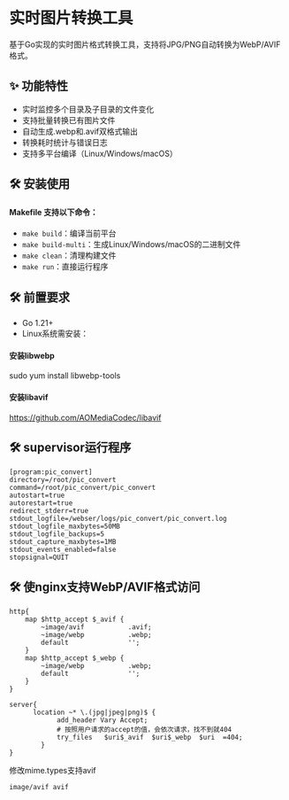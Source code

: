 # 实时图片转换工具

基于Go实现的实时图片格式转换工具，支持将JPG/PNG自动转换为WebP/AVIF格式。

## ✨ 功能特性
- 实时监控多个目录及子目录的文件变化
- 支持批量转换已有图片文件
- 自动生成.webp和.avif双格式输出
- 转换耗时统计与错误日志
- 支持多平台编译（Linux/Windows/macOS）

## 🛠️ 安装使用
#### Makefile 支持以下命令：
 - `make build`：编译当前平台
 - `make build-multi`：生成Linux/Windows/macOS的二进制文件
 - `make clean`：清理构建文件
 - `make run`：直接运行程序

## 🛠️ 前置要求
- Go 1.21+
- Linux系统需安装：
#### 安装libwebp
  sudo yum install libwebp-tools

#### 安装libavif
  https://github.com/AOMediaCodec/libavif

## 🛠️ supervisor运行程序
```
[program:pic_convert]
directory=/root/pic_convert
command=/root/pic_convert/pic_convert
autostart=true
autorestart=true
redirect_stderr=true
stdout_logfile=/webser/logs/pic_convert/pic_convert.log
stdout_logfile_maxbytes=50MB
stdout_logfile_backups=5
stdout_capture_maxbytes=1MB
stdout_events_enabled=false
stopsignal=QUIT
```

## 🛠️ 使nginx支持WebP/AVIF格式访问
```
http{
    map $http_accept $_avif {
        ~image/avif           .avif;
        ~image/webp           .webp;
        default               '';
    }
    map $http_accept $_webp {
        ~image/webp           .webp;
        default               '';
    }
}

server{
      location ~* \.(jpg|jpeg|png)$ {
            add_header Vary Accept;
            # 按照用户请求的accept的值，会依次请求，找不到就404
            try_files   $uri$_avif  $uri$_webp  $uri  =404;
        }
}
```
修改mime.types支持avif
```
image/avif avif
``` 
